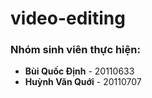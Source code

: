 # video-editing
### Nhóm sinh viên thực hiện:
- **Bùi Quốc Định** - 20110633
- **Huỳnh Văn Quới** - 20110707
